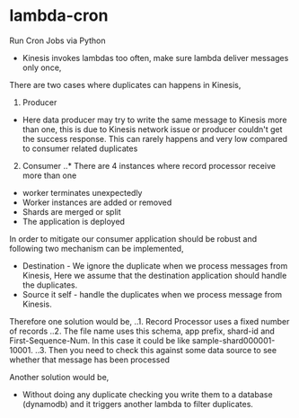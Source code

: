 # lambda-cron
Run Cron Jobs via Python

* Kinesis invokes lambdas too often, make sure lambda deliver messages only once,

There are two cases where duplicates can happens in Kinesis,

1. Producer

- Here data producer may try to write the same message to Kinesis more than one, this is due to Kinesis network issue or producer couldn't get the success response. This can rarely happens and very low compared to consumer related duplicates

2. Consumer
..* There are 4 instances where record processor receive more than one
  * worker terminates unexpectedly
  * Worker instances are added or removed
  * Shards are merged or split
  * The application is deployed

In order to mitigate our consumer application should be robust and following two mechanism can be implemented,
  * Destination - We ignore the duplicate when we process messages from Kinesis, Here we assume that the destination application should handle the duplicates.
  * Source it self - handle the duplicates when we process message from Kinesis.

Therefore one solution would be,
..1. Record Processor uses a fixed number of records
..2. The file name uses this schema, app prefix, shard-id and First-Sequence-Num. In this case it could be like sample-shard000001-10001.
..3. Then you need to check this against some data source to see whether that message has been processed

Another solution would be,
  * Without doing any duplicate checking you write them to a database (dynamodb) and it triggers another lambda to filter duplicates.
